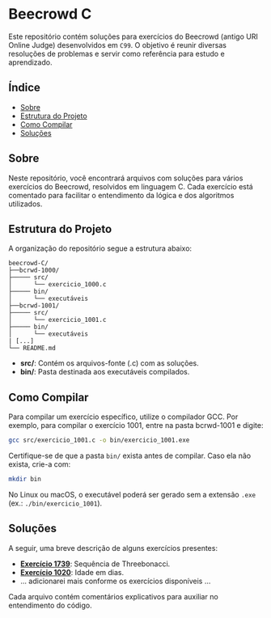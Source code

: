 # Beecrowd C

Este repositório contém soluções para exercícios do Beecrowd (antigo URI Online Judge) desenvolvidos em  `C99`. O objetivo é reunir diversas resoluções de problemas e servir como referência para estudo e aprendizado.

## Índice

- [Sobre](#sobre)
- [Estrutura do Projeto](#estrutura-do-projeto)
- [Como Compilar](#como-compilar)
- [Soluções](#soluções)

## Sobre

Neste repositório, você encontrará arquivos com soluções para vários exercícios do Beecrowd, resolvidos em linguagem C. Cada exercício está comentado para facilitar o entendimento da lógica e dos algoritmos utilizados.

## Estrutura do Projeto

A organização do repositório segue a estrutura abaixo:

```plaintext
beecrowd-C/
├──bcrwd-1000/
├───── src/
│      └── exercicio_1000.c
├───── bin/
│      └── executáveis
├──bcrwd-1001/
├───── src/
│      └── exercicio_1001.c
├───── bin/
│      └── executáveis 
| [...] 
└── README.md
```

- **src/**: Contém os arquivos-fonte (.c) com as soluções.
- **bin/**: Pasta destinada aos executáveis compilados.

## Como Compilar

Para compilar um exercício específico, utilize o compilador GCC. Por exemplo, para compilar o exercício 1001, entre na pasta bcrwd-1001 e digite:

```bash
gcc src/exercicio_1001.c -o bin/exercicio_1001.exe
```

Certifique-se de que a pasta `bin/` exista antes de compilar. Caso ela não exista, crie-a com:

```bash
mkdir bin
```

No Linux ou macOS, o executável poderá ser gerado sem a extensão `.exe` (ex.: `./bin/exercicio_1001`).

## Soluções

A seguir, uma breve descrição de alguns exercícios presentes:

- [**Exercício 1739**](/bcrwd-1739/src/threebonacci.c): Sequência de Threebonacci.
- [**Exercício 1020**](/bcrwd-1020/src/idade.c): Idade em dias.
- ... adicionarei mais conforme os exercícios disponíveis ...

Cada arquivo contém comentários explicativos para auxiliar no entendimento do código.
